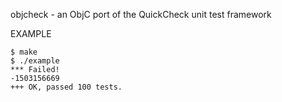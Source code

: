 objcheck - an ObjC port of the QuickCheck unit test framework

EXAMPLE

	$ make
	$ ./example 
	*** Failed!
	-1503156669
	+++ OK, passed 100 tests.